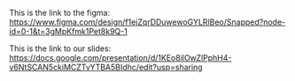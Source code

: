 This is the link to the figma:
https://www.figma.com/design/f1ejZqrDDuwewoGYLRlBeo/Snapped?node-id=0-1&t=3gMpKfmk1Pet8k9Q-1

This is the link to our slides:
https://docs.google.com/presentation/d/1KEo8ilOwZlPphH4-v6NtSCAN5ckiMCZTvYTBA5BIdhc/edit?usp=sharing

